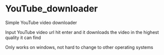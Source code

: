 # YouTube_downloader
Simple YouTube video downloader

Input YouTube video url hit enter and it downloads the video in the highest quality it can find

Only works on windows, not hard to change to other operating systems
